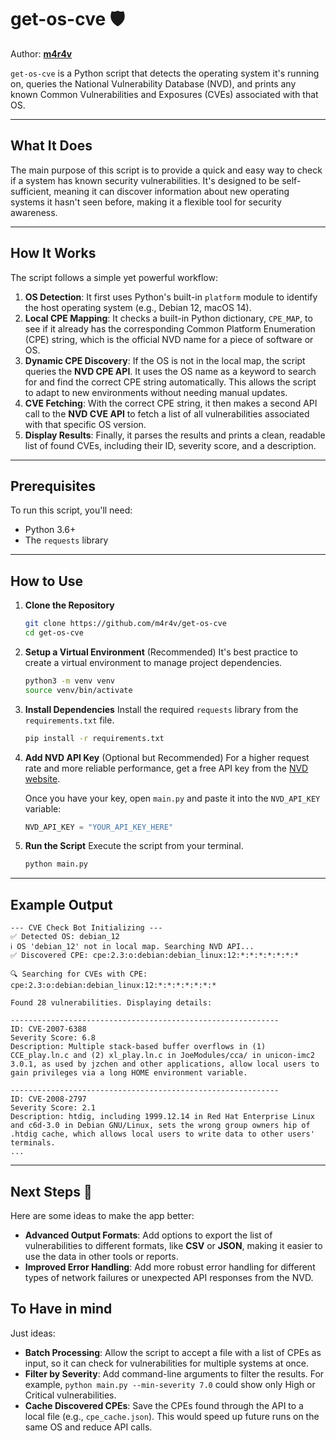 # get-os-cve 🛡️

Author: **[m4r4v](https://github.com/m4r4v)**

`get-os-cve` is a Python script that detects the operating system it's running on, queries the National Vulnerability Database (NVD), and prints any known Common Vulnerabilities and Exposures (CVEs) associated with that OS.

---

## What It Does

The main purpose of this script is to provide a quick and easy way to check if a system has known security vulnerabilities. It's designed to be self-sufficient, meaning it can discover information about new operating systems it hasn't seen before, making it a flexible tool for security awareness.

---

## How It Works

The script follows a simple yet powerful workflow:

1.  **OS Detection**: It first uses Python's built-in `platform` module to identify the host operating system (e.g., Debian 12, macOS 14).
2.  **Local CPE Mapping**: It checks a built-in Python dictionary, `CPE_MAP`, to see if it already has the corresponding Common Platform Enumeration (CPE) string, which is the official NVD name for a piece of software or OS.
3.  **Dynamic CPE Discovery**: If the OS is not in the local map, the script queries the **NVD CPE API**. It uses the OS name as a keyword to search for and find the correct CPE string automatically. This allows the script to adapt to new environments without needing manual updates.
4.  **CVE Fetching**: With the correct CPE string, it then makes a second API call to the **NVD CVE API** to fetch a list of all vulnerabilities associated with that specific OS version.
5.  **Display Results**: Finally, it parses the results and prints a clean, readable list of found CVEs, including their ID, severity score, and a description.

---

## Prerequisites

To run this script, you'll need:
* Python 3.6+
* The `requests` library

---

## How to Use

1.  **Clone the Repository**
    ```bash
    git clone https://github.com/m4r4v/get-os-cve
    cd get-os-cve
    ```

2.  **Setup a Virtual Environment** (Recommended)
    It's best practice to create a virtual environment to manage project dependencies.
    ```bash
    python3 -m venv venv
    source venv/bin/activate
    ```

3.  **Install Dependencies**
    Install the required `requests` library from the `requirements.txt` file.
    ```bash
    pip install -r requirements.txt
    ```

4.  **Add NVD API Key** (Optional but Recommended)
    For a higher request rate and more reliable performance, get a free API key from the [NVD website](https://nvd.nist.gov/developers/request-an-api-key).

    Once you have your key, open `main.py` and paste it into the `NVD_API_KEY` variable:
    ```python
    NVD_API_KEY = "YOUR_API_KEY_HERE"
    ```

5.  **Run the Script**
    Execute the script from your terminal.
    ```bash
    python main.py
    ```

---

## Example Output

```
--- CVE Check Bot Initializing ---
✅ Detected OS: debian_12
ℹ️ OS 'debian_12' not in local map. Searching NVD API...
✅ Discovered CPE: cpe:2.3:o:debian:debian_linux:12:*:*:*:*:*:*:*

🔍 Searching for CVEs with CPE: cpe:2.3:o:debian:debian_linux:12:*:*:*:*:*:*:*

Found 28 vulnerabilities. Displaying details:

------------------------------------------------------------
ID: CVE-2007-6388
Severity Score: 6.8
Description: Multiple stack-based buffer overflows in (1) CCE_play.ln.c and (2) xl_play.ln.c in JoeModules/cca/ in unicon-imc2 3.0.1, as used by jzchen and other applications, allow local users to gain privileges via a long HOME environment variable.

------------------------------------------------------------
ID: CVE-2008-2797
Severity Score: 2.1
Description: htdig, including 1999.12.14 in Red Hat Enterprise Linux and c6d-3.0 in Debian GNU/Linux, sets the wrong group owners hip of .htdig cache, which allows local users to write data to other users' terminals.
...
```

---

## Next Steps 🚀

Here are some ideas to make the app better:

* **Advanced Output Formats**: Add options to export the list of vulnerabilities to different formats, like **CSV** or **JSON**, making it easier to use the data in other tools or reports.
* **Improved Error Handling**: Add more robust error handling for different types of network failures or unexpected API responses from the NVD.

## To Have in mind

Just ideas:

* **Batch Processing**: Allow the script to accept a file with a list of CPEs as input, so it can check for vulnerabilities for multiple systems at once.
* **Filter by Severity**: Add command-line arguments to filter the results. For example, `python main.py --min-severity 7.0` could show only High or Critical vulnerabilities.
* **Cache Discovered CPEs**: Save the CPEs found through the API to a local file (e.g., `cpe_cache.json`). This would speed up future runs on the same OS and reduce API calls.
